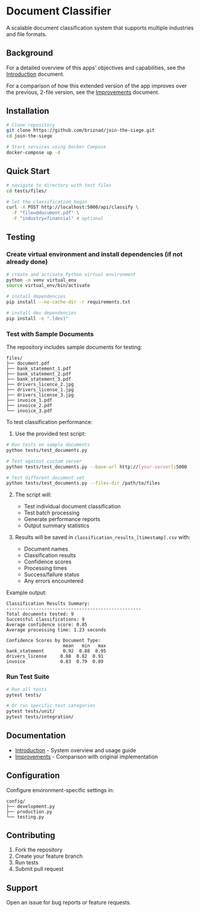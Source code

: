 # Document Classifier

A scalable document classification system that supports multiple industries and file formats.

## Background

For a detailed overview of this apps' objectives and capabilities, see the [Introduction](documentation/Introduction.md) document.

For a comparison of how this extended version of the app improves over the previous, 2-file version, see the [Improvements](documentation/Improvements.md) document.

## Installation

```bash
# Clone repository
git clone https://github.com/briznad/join-the-siege.git
cd join-the-siege

# Start services using Docker Compose
docker-compose up -d
```

## Quick Start

```bash
# navigate to directory with test files
cd tests/files/

# let the classification begin
curl -X POST http://localhost:5000/api/classify \
  -F "file=@document.pdf" \
  -F "industry=financial" # optional
```

## Testing

### Create virtual environment and install dependencies (if not already done)
```bash
# create and activate Python virtual environment
python -m venv virtual_env
source virtual_env/bin/activate

# install dependencies
pip install --no-cache-dir -r requirements.txt

# install dev dependencies
pip install -e ".[dev]"
```

### Test with Sample Documents
The repository includes sample documents for testing:
```
files/
├── document.pdf
├── bank_statement_1.pdf
├── bank_statement_2.pdf
├── bank_statement_3.pdf
├── drivers_licence_2.jpg
├── drivers_license_1.jpg
├── drivers_license_3.jpg
├── invoice_1.pdf
├── invoice_2.pdf
└── invoice_3.pdf
```

To test classification performance:

1. Use the provided test script:
```bash
# Run tests on sample documents
python tests/test_documents.py

# Test against custom server
python tests/test_documents.py --base-url http://[your-server]:5000

# Test different document set
python tests/test_documents.py --files-dir /path/to/files
```

2. The script will:
   - Test individual document classification
   - Test batch processing
   - Generate performance reports
   - Output summary statistics

3. Results will be saved in `classification_results_[timestamp].csv` with:
   - Document names
   - Classification results
   - Confidence scores
   - Processing times
   - Success/failure status
   - Any errors encountered

Example output:
```
Classification Results Summary:
--------------------------------------------------
Total documents tested: 9
Successful classifications: 9
Average confidence score: 0.85
Average processing time: 1.23 seconds

Confidence Scores by Document Type:
                     mean   min   max
bank_statement       0.92  0.88  0.95
drivers_license     0.88  0.82  0.91
invoice             0.83  0.79  0.89
```

### Run Test Suite
```bash
# Run all tests
pytest tests/

# Or run specific test categories
pytest tests/unit/
pytest tests/integration/
```

## Documentation

- [Introduction](documentation/Introduction.md) - System overview and usage guide
- [Improvements](documentation/Improvements.md) - Comparison with original implementation

## Configuration

Configure environment-specific settings in:
```
config/
├── development.py
├── production.py
└── testing.py
```

## Contributing

1. Fork the repository
2. Create your feature branch
3. Run tests
4. Submit pull request

## Support

Open an issue for bug reports or feature requests.
